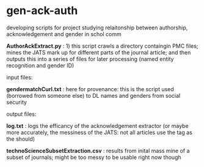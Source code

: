 gen-ack-auth
============
developing scripts for project studying relaitonship between authorship, acknowledgement and gender in schol comm

**AuthorAckExtract.py** : 1) this script crawls a directory containgin PMC files; mines the JATS mark up for different parts of the journal article; and then outputs this into a series of files for later processing (named entity recognition and gender ID)

input files:

**gendermatchCurl.txt** : here for provenance: this is the script used (borrowed from someone else) to DL names and genders from social security

output files:

**log.txt** : logs the efficancy of the acknowledgement extractor (or maybe more accurately, the messiness of the JATS: not all articles use the <ack> tag as the should)

**technoScienceSubsetExtraction.csv** : results from inital mass mine of a subset of journals; might be too messy to be usable right now though
